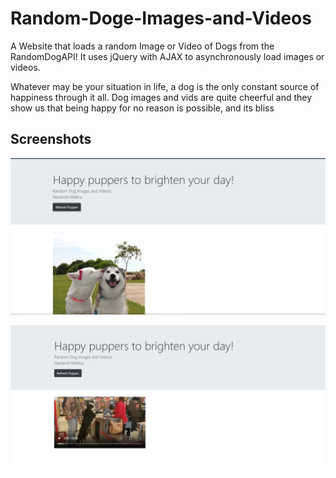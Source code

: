 # Random-Doge-Images-and-Videos
A Website that loads a random Image or Video of Dogs from the RandomDogAPI!
It uses jQuery with AJAX to asynchronously load images or videos.

Whatever may be your situation in life, a dog is the only constant source of happiness through it all. Dog images and vids are quite cheerful and they show us that being happy for no reason is possible, and its bliss

## Screenshots
![](images/PupImage.png)  

![](images/PupVideo.png)
